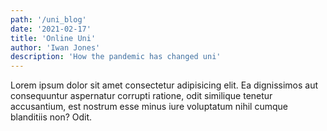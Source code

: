 ```yaml
---
path: '/uni_blog'
date: '2021-02-17'
title: 'Online Uni'
author: 'Iwan Jones'
description: 'How the pandemic has changed uni'
---
```


Lorem ipsum dolor sit amet consectetur adipisicing elit. Ea dignissimos
aut consequuntur aspernatur corrupti ratione, odit similique tenetur
accusantium, est nostrum esse minus iure voluptatum nihil cumque
blanditiis non? Odit.